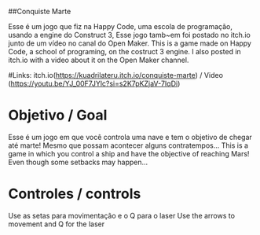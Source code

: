 ##Conquiste Marte

Esse é um jogo que fiz na Happy Code, uma escola de programação, usando a engine do Construct 3, Esse jogo tamb~em foi postado no itch.io junto de um vídeo no canal do Open Maker.
This is a game made on Happy Code, a school of programing, on the costruct 3 engine. I also posted in itch.io with a video about it on the Open Maker channel. 

#Links:
itch.io(https://kuadrilateru.itch.io/conquiste-marte) / Video (https://youtu.be/YJ_00F7JYlc?si=s2K7pKZjaV-7IqDi)

# Objetivo / Goal

Esse é um jogo em que você controla uma nave e tem o objetivo de chegar até marte! Mesmo que possam acontecer alguns contratempos...
This is a game in which you control a ship and have the objective of reaching Mars! Even though some setbacks may happen...

# Controles / controls

Use as setas para movimentação e o Q para o laser
Use the arrows to movement and Q for the laser

